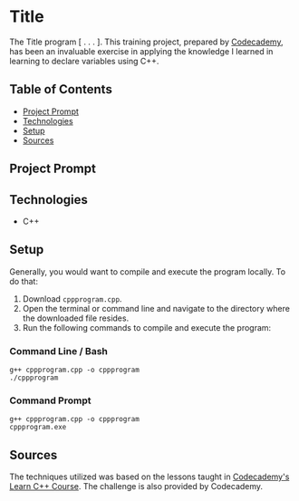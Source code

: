 # **Title**

The Title program [ . . . ]. This training project, prepared by [Codecademy](https://www.codecademy.com/learn/learn-c-plus-plus), has been an invaluable exercise in applying the knowledge I learned in learning to declare variables using C++.

## Table of Contents

- [Project Prompt](#project-prompt)
- [Technologies](#technologies)
- [Setup](#setup)
- [Sources](#sources)

## Project Prompt

## Technologies

- C++

## Setup

Generally, you would want to compile and execute the program locally. To do that:

1. Download `cppprogram.cpp`.
2. Open the terminal or command line and navigate to the directory where the downloaded file resides.
3. Run the following commands to compile and execute the program:

### Command Line / Bash

```git
g++ cppprogram.cpp -o cppprogram
./cppprogram
```

### Command Prompt

```git
g++ cppprogram.cpp -o cppprogram
cppprogram.exe
```

## Sources

The techniques utilized was based on the lessons taught in [Codecademy's Learn C++ Course](https://www.codecademy.com/learn/learn-c-plus-plus
). The challenge is also provided by Codecademy.
